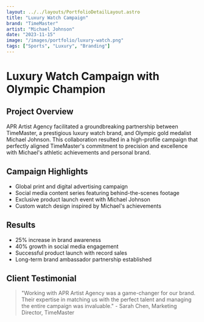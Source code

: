 ```yaml
---
layout: ../../layouts/PortfolioDetailLayout.astro
title: "Luxury Watch Campaign"
brand: "TimeMaster"
artist: "Michael Johnson"
date: "2023-11-15"
image: "/images/portfolio/luxury-watch.png"
tags: ["Sports", "Luxury", "Branding"]
---
```


# Luxury Watch Campaign with Olympic Champion

## Project Overview
APR Artist Agency facilitated a groundbreaking partnership between TimeMaster, a prestigious luxury watch brand, and Olympic gold medalist Michael Johnson. This collaboration resulted in a high-profile campaign that perfectly aligned TimeMaster's commitment to precision and excellence with Michael's athletic achievements and personal brand.

## Campaign Highlights
- Global print and digital advertising campaign
- Social media content series featuring behind-the-scenes footage
- Exclusive product launch event with Michael Johnson
- Custom watch design inspired by Michael's achievements

## Results
- 25% increase in brand awareness
- 40% growth in social media engagement
- Successful product launch with record sales
- Long-term brand ambassador partnership established

## Client Testimonial
> "Working with APR Artist Agency was a game-changer for our brand. Their expertise in matching us with the perfect talent and managing the entire campaign was invaluable." - Sarah Chen, Marketing Director, TimeMaster
